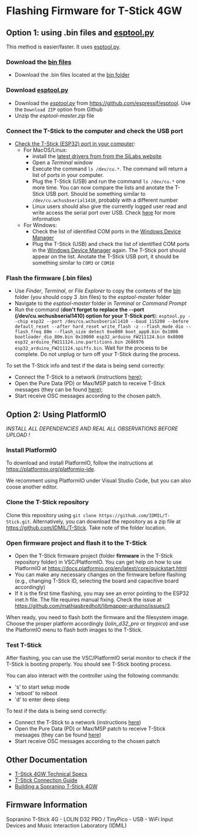 # Flashing Firmware for T-Stick 4GW



## Option 1: using .bin files and [esptool.py](http://esptool.py)

This method is easier/faster. It uses [esptool.py](https://github.com/espressif/esptool).

### Download the [bin files](../firmware/bin)

* Download the .bin files located at the [bin folder](../firmware/bin)

### Download [esptool.py](https://github.com/espressif/esptool)

* Download the *[esptool.py](http://esptool.py)* from <https://github.com/espressif/esptool>. Use the `Download ZIP` option from Github
* Unzip the *esptool-master.zip* file

### Connect the T-Stick to the computer and check the USB port

* [Check the T-Stick (ESP32) port in your computer](https://docs.espressif.com/projects/esp-idf/en/latest/get-started/establish-serial-connection.html):
  * For MacOS/Linux:
    * install the [latest drivers from from the SiLabs website](https://www.silabs.com/developers/usb-to-uart-bridge-vcp-drivers).
    * Open a *Terminal* window
    * Execute the command `ls /dev/cu.*`. The command will return a list of ports in your computer.
    * Plug the T-Stick (USB) and run the command `ls /dev/cu.*` one more time. You can now compare the lists and anotate the T-Stick USB port. Should be something similar to `/dev/cu.wchusbserial1410`, probably with a different number
    * Linux users should also give the currently logged user read and write access the serial port over USB. Check [here](https://docs.espressif.com/projects/esp-idf/en/latest/get-started/establish-serial-connection.html) for more information
  * For Windows:
    * Check the list of identified COM ports in the [Windows Device Manager](https://support.microsoft.com/en-ca/help/4026149/windows-open-device-manager)
    * Plug the T-Stick (USB) and check the list of identified COM ports in the [Windows Device Manager](https://support.microsoft.com/en-ca/help/4026149/windows-open-device-manager) again. The T-Stick port should appear on the list. Anotate the T-Stick USB port, it should be something similar to `COM3` or `COM16`

### Flash the firmware (.bin files)

* Use *Finder*, *Terminal*, or *File Explorer* to copy the contents of the [bin](../firmware/bin/) folder (you should copy 3 .bin files) to the *esptool-master* folder
* Navigate to the *esptool-master* folder in *Terminal* or *Command Prompt*
* Run the command (__don't forget to replace the --port (/dev/cu.wchusbserial1410) option for your T-Stick port__): `esptool.py --chip esp32 --port /dev/cu.wchusbserial1410 --baud 115200 --before default_reset --after hard_reset write_flash -z --flash_mode dio --flash_freq 80m --flash_size detect 0xe000 boot_app0.bin 0x1000 bootloader_dio_80m.bin 0x10000 esp32_arduino_FW211124.bin 0x8000 esp32_arduino_FW211124.ino.partitions.bin 2686976 esp32_arduino_FW211124.spiffs.bin`. Wait for the process to be complete. Do not unplug or turn off your T-Stick during the process.

To set the T-Stick info and test if the data is being send correctly:

* Connect the T-Stick to a network (instructions [here](./T-Stick_2GW_Connecting_Guide(v1.2).md));
* Open the Pure Data (PD) or Max/MSP patch to receive T-Stick messages (they can be found [here](../Test_config/));
* Start receive OSC messages according to the chosen patch.

## Option 2: Using PlatformIO

*INSTALL ALL DEPENDENCIES AND REAL ALL OBSERVATIONS BEFORE UPLOAD !*

### Install PlatformIO

To download and install PlatformIO, follow the instructions at <https://platformio.org/platformio-ide>.

We recomment using PlatformIO under Visual Studio Code, but you can also coose another editor.

### Clone the T-Stick repository

Clone this repository using `git clone https://github.com/IDMIL/T-Stick.git`. Alternatively, you can download the repository as a zip file at <https://github.com/IDMIL/T-Stick>. Take note of the folder location.

### Open firmware project and flash it to the T-Stick

* Open the T-Stick firmware project (folder **firmware** in the T-Stick repository folder) in VSC/PlatformIO. You can get help on how to use PlatformIO at <https://docs.platformio.org/en/latest/core/quickstart.html>
* You can make any necessary changes on the firmware before flashing (e.g., changing T-Stick ID, selecting the board and capacitive board accordingly)
* If it is the first time flashing, you may see an error pointing to the ESP32 inet.h file. The file requires manual fixing. Check the issue at <https://github.com/mathiasbredholt/libmapper-arduino/issues/3>

When ready, you need to flash both the firmware and the filesystem image. Choose the proper platform accordingly (*lolin_d32_pro* or *tinypico*) and use the PlatformIO menu to flash both images to the T-Stick.

### Test T-Stick

After flashing, you can use the VSC/PlatformIO serial monitor to check if the T-Stick is booting properly. You should see T-Stick booting process.

You can also interact with the controller using the following commands:

* 's' to start setup mode
* 'reboot' to reboot
* 'd' to enter deep sleep

To test if the data is being send correctly:

* Connect the T-Stick to a network (instructions [here](./connectionguide.md))
* Open the Pure Data (PD) or Max/MSP patch to receive T-Stick messages (they can be found [here](https://github.com/IDMIL/T-Stick/tree/main/Test_config/PD))
* Start receive OSC messages according to the chosen patch

## Other Documentation
- [T-Stick 4GW Technical Specs](./Technical%20Information.md)
- [T-Stick Connection Guide](./connectionguide.md)
- [Building a Sopranino T-Stick 4GW](./buildguide.md)

## Firmware Information

Sopranino T-Stick 4G - LOLIN D32 PRO / TinyPico - USB - WiFi Input Devices and Music Interaction Laboratory (IDMIL)
